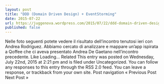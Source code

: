 ```yaml
---
layout: post
title: "DDD (Domain Driven Design) + EventStorming"
date: 2015-07-22
url: https://juggenova.wordpress.com/2015/07/22/ddd-domain-driven-design-eventstorming/
published: false 
---
```


Nelle foto seguenti potete vedere il risultato dell’incontro tenutosi ieri con Andrea Rodriguez. Abbiamo cercato di analizzare e mappare un’app ispirata a Qoffee che ci aveva presentato Andrea De Gaetano nell’incontro precedente. Like Loading... Related This entry was posted on Wednesday, July 22nd, 2015 at 2:21 pm and is filed under Uncategorized. You can follow any responses to this entry through the RSS 2.0 feed. You can leave a response, or trackback from your own site. Post navigation « Previous Post Next Post »
